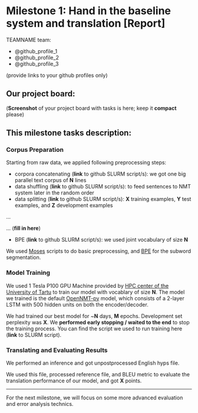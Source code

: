 # Milestone 1: Hand in the baseline system and translation  [Report]
TEAMNAME team:
 * @github_profile_1
 * @github_profile_2
 * @github_profile_3
 
(provide links to your github profiles only)

## Our project board:
(__Screenshot__ of your project board with tasks is here; keep it __compact__ please)

## This milestone tasks description:
### Corpus Preparation
Starting from raw data, we applied following preprocessing steps:
* corpora concatenating (__link__ to github SLURM script/s): we got one big parallel text corpus of __N__ lines 
* data shuffling (__link__ to github SLURM script/s): to feed sentences to NMT system later in the random order  
* data splitting (__link__ to github SLURM script/s): __X__ training examples, __Y__ test examples, and __Z__ development examples

... 

... (__fill in here__)

* BPE (__link__ to github SLURM script/s): we used joint vocabulary of size __N__

We used [Moses](http://www.statmt.org/moses/) scripts to do basic preprocessing, and [BPE](https://github.com/rsennrich/subword-nmt) for the subword segmentation. 

### Model Training
We used 1 Tesla P100 GPU Machine provided by [HPC center of the University of Tartu](https://www.hpc.ut.ee/en_US/web/guest/home) to train our model with vocablary of size __N__. The model we trained is the default [OpenNMT-py](https://github.com/OpenNMT/OpenNMT-py) model, which consists of a 2-layer LSTM with 500 hidden units on both the encoder/decoder.

We had trained our best model for ~__N__ days, __M__ epochs. Development set perplexity was __X__. We __performed early stopping / waited to the end__ to stop the training process. You can find the script we used to run training here (__link__ to SLURM script).

### Translating and Evaluating Results
We performed an inference and got unpostprocessed English hyps file. 

We used this file, processed reference file, and BLEU metric to evaluate the translation performance of our model, and got __X__ points.

_________________________________________________________________________________________________________________
For the next milestone, we will focus on some more advanced evaluation and error analysis technics.    
